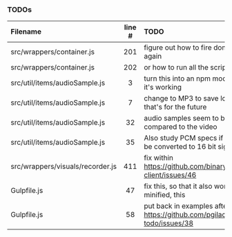 ### TODOs
| Filename | line # | TODO
|:------|:------:|:------
| src/wrappers/container.js | 201 | figure out how to fire dom's onload event again
| src/wrappers/container.js | 202 | or how to run all the scripts over again
| src/util/items/audioSample.js | 3 | turn this into an npm module, but only when it's working
| src/util/items/audioSample.js | 7 | change to MP3 to save lots of bytes but that's for the future
| src/util/items/audioSample.js | 32 | audio samples seem to be a bit too fast compared to the video
| src/util/items/audioSample.js | 35 | Also study PCM specs if these really have to be converted to 16 bit signed integers???
| src/wrappers/visuals/recorder.js | 411 | fix within https://github.com/binarykitchen/videomail-client/issues/46
| Gulpfile.js | 47 | fix this, so that it also works when not minified, this
| Gulpfile.js | 58 | put back in examples after https://github.com/pgilad/gulp-todo/issues/38